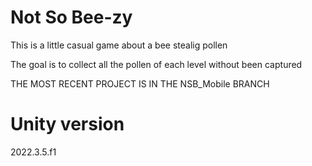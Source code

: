 # Not So Bee-zy

This is a little casual game about a bee stealig pollen

The goal is to collect all the pollen of each level without been captured

THE MOST RECENT PROJECT IS IN THE NSB_Mobile BRANCH

# Unity version
2022.3.5.f1